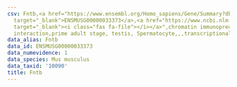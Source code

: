 ```yaml
---
csv: Fntb,<a href="https://www.ensembl.org/Homo_sapiens/Gene/Summary?db=core;g=ENSMUSG00000033373"
  target="_blank">ENSMUSG00000033373</a>,<a href="https://www.ncbi.nlm.nih.gov/pubmed/25450459"
  target="_blank"><i class="fas fa-file"></i></a>",chromatin immunoprecipitation assay,direct
  interaction,prime adult stage, testis, Spermatocyte,,,transcriptional regulation,
data_alias: Fntb
data_id: ENSMUSG00000033373
data_numevidence: 1
data_species: Mus musculus
data_taxid: '10090'
title: Fntb
---
```

